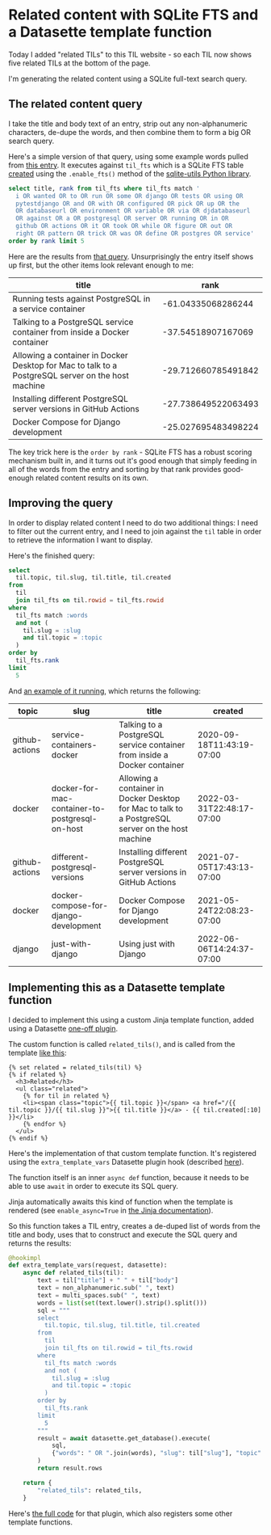 # Related content with SQLite FTS and a Datasette template function

Today I added "related TILs" to this TIL website - so each TIL now shows five related TILs at the bottom of the page.

I'm generating the related content using a SQLite full-text search query.

## The related content query

I take the title and body text of an entry, strip out any non-alphanumeric characters, de-dupe the words, and then combine them to form a big OR search query.

Here's a simple version of that query, using some example words pulled from [this entry](https://til.simonwillison.net/github-actions/postgresq-service-container). It executes against `til_fts` which is a SQLite FTS table [created](https://github.com/simonw/til/blob/cb62b8ab4c7b26ec7a895adea7f2d405b48686ba/build_database.py#L98-L100) using the `.enable_fts()` method of the [sqlite-utils Python library](https://sqlite-utils.datasette.io/en/stable/python-api.html#python-api-fts).
```sql
select title, rank from til_fts where til_fts match '
  i OR wanted OR to OR run OR some OR django OR tests OR using OR
  pytestdjango OR and OR with OR configured OR pick OR up OR the
  OR databaseurl OR environment OR variable OR via OR djdatabaseurl
  OR against OR a OR postgresql OR server OR running OR in OR
  github OR actions OR it OR took OR while OR figure OR out OR
  right OR pattern OR trick OR was OR define OR postgres OR service'
order by rank limit 5
```

Here are the results from [that query](https://til.simonwillison.net/tils?sql=select+title%2C+rank+from+til_fts+where+til_fts+match+%27%0D%0A++i+OR+wanted+OR+to+OR+run+OR+some+OR+django+OR+tests+OR+using+OR%0D%0A++pytestdjango+OR+and+OR+with+OR+configured+OR+pick+OR+up+OR+the%0D%0A++OR+databaseurl+OR+environment+OR+variable+OR+via+OR+djdatabaseurl%0D%0A++OR+against+OR+a+OR+postgresql+OR+server+OR+running+OR+in+OR%0D%0A++github+OR+actions+OR+it+OR+took+OR+while+OR+figure+OR+out+OR%0D%0A++right+OR+pattern+OR+trick+OR+was+OR+define+OR+postgres+OR+service%27%0D%0Aorder+by+rank+limit+5). Unsurprisingly the entry itself shows up first, but the other items look relevant enough to me:

title | rank
-- | --
Running tests against PostgreSQL in a service container | -61.04335068286244
Talking to a PostgreSQL service container from inside a Docker container | -37.54518907167069
Allowing a container in Docker Desktop for Mac to talk to a PostgreSQL server on the host machine | -29.712660785491842
Installing different PostgreSQL server versions in GitHub Actions | -27.738649522063493
Docker Compose for Django development | -25.027695483498224

The key trick here is the `order by rank` - SQLite FTS has a robust scoring mechanism built in, and it turns out it's good enough that simply feeding in all of the words from the entry and sorting by that rank provides good-enough related content results on its own.

## Improving the query

In order to display related content I need to do two additional things: I need to filter out the current entry, and I need to join against the `til` table in order to retrieve the information I want to display.

Here's the finished query:

```sql
select
  til.topic, til.slug, til.title, til.created
from
  til
  join til_fts on til.rowid = til_fts.rowid
where
  til_fts match :words
  and not (
    til.slug = :slug
    and til.topic = :topic
  )
order by
  til_fts.rank
limit
  5
```
And [an example of it running](https://til.simonwillison.net/tils?sql=select%0D%0A++til.topic%2C+til.slug%2C+til.title%2C+til.created%0D%0Afrom%0D%0A++til%0D%0A++join+til_fts+on+til.rowid+%3D+til_fts.rowid%0D%0Awhere%0D%0A++til_fts+match+%3Awords%0D%0A++and+not+(%0D%0A++++til.slug+%3D+%3Aslug%0D%0A++++and+til.topic+%3D+%3Atopic%0D%0A++)%0D%0Aorder+by%0D%0A++til_fts.rank%0D%0Alimit%0D%0A++5&words=i+OR+wanted+OR+to+OR+run+OR+some+OR+django+OR+tests+OR+using+OR+++pytestdjango+OR+and+OR+with+OR+configured+OR+pick+OR+up+OR+the+++OR+databaseurl+OR+environment+OR+variable+OR+via+OR+djdatabaseurl+++OR+against+OR+a+OR+postgresql+OR+server+OR+running+OR+in+OR+++github+OR+actions+OR+it+OR+took+OR+while+OR+figure+OR+out+OR+++right+OR+pattern+OR+trick+OR+was+OR+define+OR+postgres+OR+service&slug=postgresq-service-container&topic=github-actions), which returns the following:

topic | slug | title | created
-- | -- | -- | --
github-actions | service-containers-docker | Talking to a PostgreSQL service container from inside a Docker container | 2020-09-18T11:43:19-07:00
docker | docker-for-mac-container-to-postgresql-on-host | Allowing a container in Docker Desktop for Mac to talk to a PostgreSQL server on the host machine | 2022-03-31T22:48:17-07:00
github-actions | different-postgresql-versions | Installing different PostgreSQL server versions in GitHub Actions | 2021-07-05T17:43:13-07:00
docker | docker-compose-for-django-development | Docker Compose for Django development | 2021-05-24T22:08:23-07:00
django | just-with-django | Using just with Django | 2022-06-06T14:24:37-07:00

## Implementing this as a Datasette template function

I decided to implement this using a custom Jinja template function, added using a Datasette [one-off plugin](https://docs.datasette.io/en/stable/writing_plugins.html#writing-one-off-plugins).

The custom function is called `related_tils()`, and is called from the template [like this](https://github.com/simonw/til/blob/cb62b8ab4c7b26ec7a895adea7f2d405b48686ba/templates/pages/%7Btopic%7D/%7Bslug%7D.html#L37-L45):

```html+jinja
{% set related = related_tils(til) %}
{% if related %}
  <h3>Related</h3>
  <ul class="related">
    {% for til in related %}
    <li><span class="topic">{{ til.topic }}</span> <a href="/{{ til.topic }}/{{ til.slug }}">{{ til.title }}</a> - {{ til.created[:10] }}</li>
    {% endfor %}
  </ul>
{% endif %}
```
Here's the implementation of that custom template function. It's registered using the `extra_template_vars` Datasette plugin hook (described [here](https://docs.datasette.io/en/stable/plugin_hooks.html#extra-template-vars-template-database-table-columns-view-name-request-datasette)).

The function itself is an inner `async def` function, because it needs to be able to use `await` in order to execute its SQL query.

Jinja automatically awaits this kind of function when the template is rendered (see `enable_async=True` in [the Jinja documentation](https://jinja.palletsprojects.com/en/3.0.x/api/?highlight=enable_async#jinja2.Environment)).

So this function takes a TIL entry, creates a de-duped list of words from the title and body, uses that to construct and execute the SQL query and returns the results:

```python
@hookimpl
def extra_template_vars(request, datasette):
    async def related_tils(til):
        text = til["title"] + " " + til["body"]
        text = non_alphanumeric.sub(" ", text)
        text = multi_spaces.sub(" ", text)
        words = list(set(text.lower().strip().split()))
        sql = """
        select
          til.topic, til.slug, til.title, til.created
        from
          til
          join til_fts on til.rowid = til_fts.rowid
        where
          til_fts match :words
          and not (
            til.slug = :slug
            and til.topic = :topic
          )
        order by
          til_fts.rank
        limit
          5
        """
        result = await datasette.get_database().execute(
            sql,
            {"words": " OR ".join(words), "slug": til["slug"], "topic": til["topic"]},
        )
        return result.rows

    return {
        "related_tils": related_tils,
    }
```
Here's [the full code](https://github.com/simonw/til/blob/cb62b8ab4c7b26ec7a895adea7f2d405b48686ba/plugins/template_vars.py) for that plugin, which also registers some other template functions.
